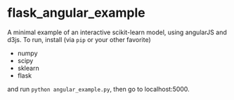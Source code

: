 flask_angular_example
=====================

A minimal example of an interactive scikit-learn model, using angularJS and d3js.  To run, install (via `pip` or your other favorite)
* numpy
* scipy
* sklearn
* flask

and run `python angular_example.py`, then go to localhost:5000.
